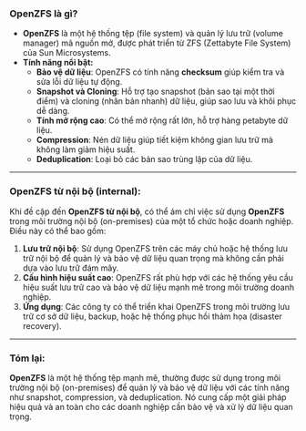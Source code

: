 ### **OpenZFS là gì?**
- **OpenZFS** là một hệ thống tệp (file system) và quản lý lưu trữ (volume manager) mã nguồn mở, được phát triển từ ZFS (Zettabyte File System) của Sun Microsystems.
- **Tính năng nổi bật:**
  - **Bảo vệ dữ liệu**: OpenZFS có tính năng **checksum** giúp kiểm tra và sửa lỗi dữ liệu tự động.
  - **Snapshot và Cloning**: Hỗ trợ tạo snapshot (bản sao tại một thời điểm) và cloning (nhân bản nhanh) dữ liệu, giúp sao lưu và khôi phục dễ dàng.
  - **Tính mở rộng cao**: Có thể mở rộng rất lớn, hỗ trợ hàng petabyte dữ liệu.
  - **Compression**: Nén dữ liệu giúp tiết kiệm không gian lưu trữ mà không làm giảm hiệu suất.
  - **Deduplication**: Loại bỏ các bản sao trùng lặp của dữ liệu.

---

### **OpenZFS từ nội bộ (internal)**:
Khi đề cập đến **OpenZFS từ nội bộ**, có thể ám chỉ việc sử dụng **OpenZFS** trong môi trường nội bộ (on-premises) của một tổ chức hoặc doanh nghiệp. Điều này có thể bao gồm:

1. **Lưu trữ nội bộ**: Sử dụng OpenZFS trên các máy chủ hoặc hệ thống lưu trữ nội bộ để quản lý và bảo vệ dữ liệu quan trọng mà không cần phải dựa vào lưu trữ đám mây.
2. **Cấu hình hiệu suất cao**: OpenZFS rất phù hợp với các hệ thống yêu cầu hiệu suất lưu trữ cao và bảo vệ dữ liệu mạnh mẽ trong môi trường doanh nghiệp.
3. **Ứng dụng**: Các công ty có thể triển khai OpenZFS trong môi trường lưu trữ cơ sở dữ liệu, backup, hoặc hệ thống phục hồi thảm họa (disaster recovery).

---

### **Tóm lại**:
**OpenZFS** là một hệ thống tệp mạnh mẽ, thường được sử dụng trong môi trường nội bộ (on-premises) để quản lý và bảo vệ dữ liệu với các tính năng như snapshot, compression, và deduplication. Nó cung cấp một giải pháp hiệu quả và an toàn cho các doanh nghiệp cần bảo vệ và xử lý dữ liệu quan trọng.